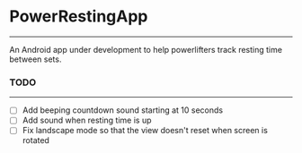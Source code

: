# PowerRestingApp
-----------------
An Android app under development to help powerlifters track resting time between sets.

### TODO
--------
- [ ] Add beeping countdown sound starting at 10 seconds
- [ ] Add sound when resting time is up
- [ ] Fix landscape mode so that the view doesn't reset when screen is rotated
